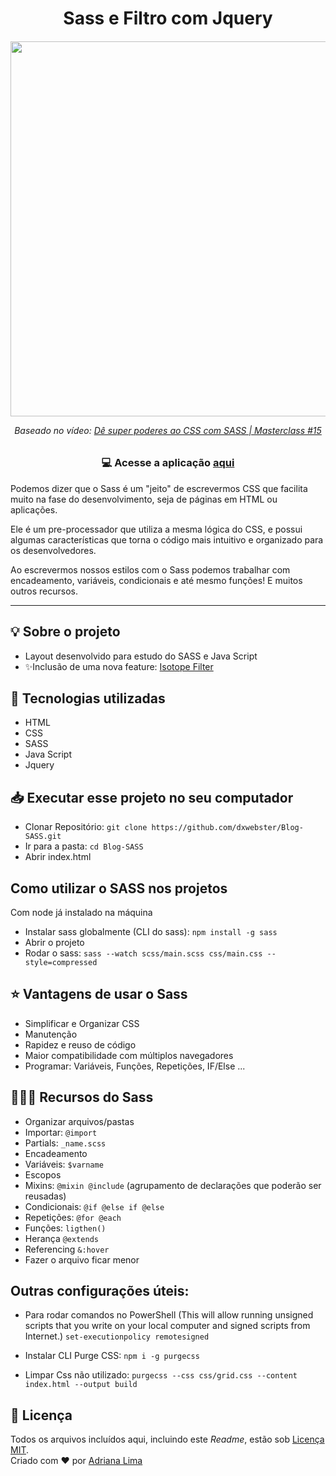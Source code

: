 <h1 align=center>Sass e Filtro com Jquery</h1>

<h6 align=center>
<img src="img/layout.gif" width=600><br>
  
  Baseado no vídeo: [Dê super poderes ao CSS com SASS | Masterclass #15](https://www.youtube.com/watch?v=BaI8dHUthLA)
  
</h6>

<h3 align=center>

💻 **Acesse a aplicação [aqui](https://dxwebster.github.io/Blog-SASS/)**

</h3>

Podemos dizer que o Sass é um "jeito" de escrevermos CSS que facilita muito na fase do desenvolvimento, seja de páginas em HTML  ou aplicações.

Ele é um pre-processador que utiliza a mesma lógica do CSS, e possui algumas características que torna o código mais intuitivo e organizado para os desenvolvedores.

Ao escrevermos nossos estilos com o Sass podemos trabalhar com encadeamento, variáveis, condicionais e até mesmo funções! E muitos outros recursos.

---

## 💡 Sobre o projeto

- Layout desenvolvido para estudo do SASS e Java Script
- ✨Inclusão de uma nova feature: [Isotope Filter](https://isotope.metafizzy.co/filtering.html)

## 🚀 Tecnologias utilizadas

- HTML
- CSS
- SASS
- Java Script
- Jquery

## 📥 Executar esse projeto no seu computador

- Clonar Repositório: `git clone https://github.com/dxwebster/Blog-SASS.git`
- Ir para a pasta: `cd Blog-SASS`
- Abrir index.html

## Como utilizar o SASS nos projetos

Com node já instalado na máquina

- Instalar sass globalmente (CLI do sass): `npm install -g sass` 
- Abrir o projeto
- Rodar o sass: `sass --watch scss/main.scss css/main.css --style=compressed`

## ⭐️ Vantagens de usar o Sass

- Simplificar e Organizar CSS
- Manutenção
- Rapidez e reuso de código
- Maior compatibilidade com múltiplos navegadores
- Programar: Variáveis, Funções, Repetições, IF/Else ...

## 🏄🏽‍♂️ Recursos do Sass

- Organizar arquivos/pastas
- Importar: `@import`
- Partials: `_name.scss`
- Encadeamento
- Variáveis: `$varname`
- Escopos
- Mixins: `@mixin @include` (agrupamento de declarações que poderão ser reusadas)
- Condicionais: `@if @else if @else`
- Repetições: `@for @each`
- Funções: `ligthen()`
- Herança `@extends`
- Referencing `&:hover`
- Fazer o arquivo ficar menor

## Outras configurações úteis:

- Para rodar comandos no PowerShell
(This will allow running unsigned scripts that you write on your local computer and signed scripts from Internet.)
`set-executionpolicy remotesigned`

- Instalar CLI Purge CSS: `npm i -g purgecss`
- Limpar Css não utilizado: `purgecss --css css/grid.css --content index.html --output build`

## 📕 Licença

Todos os arquivos incluídos aqui, incluindo este _Readme_, estão sob [Licença MIT](./LICENSE).<br>
Criado com ❤ por [Adriana Lima](https://github.com/dxwebster)
